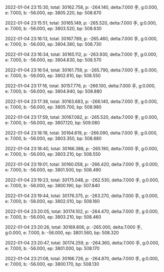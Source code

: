 2022-01-04 23:15:30, total: 30162.758, p: -264.140, delta:7.000 手, g:0.000, e: 7.000, b: -56.000, ep: 3805.220, bp: 508.670

2022-01-04 23:15:51, total: 30165.149, p: -265.520, delta:7.000 手, g:0.000, e: 7.000, b: -56.000, ep: 3803.520, bp: 508.630

2022-01-04 23:16:13, total: 30167.789, p: -265.460, delta:7.000 手, g:0.000, e: 7.000, b: -56.000, ep: 3804.380, bp: 508.730

2022-01-04 23:16:34, total: 30165.112, p: -263.930, delta:7.000 手, g:0.000, e: 7.000, b: -56.000, ep: 3804.630, bp: 508.570

2022-01-04 23:16:54, total: 30161.759, p: -265.790, delta:7.000 手, g:0.000, e: 7.000, b: -56.000, ep: 3802.610, bp: 508.550

2022-01-04 23:17:16, total: 30157.776, p: -266.100, delta:7.000 手, g:0.000, e: 7.000, b: -56.000, ep: 3804.940, bp: 508.880

2022-01-04 23:17:38, total: 30163.683, p: -266.140, delta:7.000 手, g:0.000, e: 7.000, b: -56.000, ep: 3805.700, bp: 508.980

2022-01-04 23:17:59, total: 30167.082, p: -265.520, delta:7.000 手, g:0.000, e: 7.000, b: -56.000, ep: 3807.120, bp: 509.080

2022-01-04 23:18:19, total: 30164.619, p: -266.090, delta:7.000 手, g:0.000, e: 7.000, b: -56.000, ep: 3803.350, bp: 508.680

2022-01-04 23:18:40, total: 30166.388, p: -265.190, delta:7.000 手, g:0.000, e: 7.000, b: -56.000, ep: 3803.210, bp: 508.550

2022-01-04 23:19:01, total: 30160.058, p: -266.420, delta:7.000 手, g:0.000, e: 7.000, b: -56.000, ep: 3801.500, bp: 508.490

2022-01-04 23:19:23, total: 30175.048, p: -262.530, delta:7.000 手, g:0.000, e: 7.000, b: -56.000, ep: 3800.190, bp: 507.840

2022-01-04 23:19:44, total: 30176.375, p: -263.270, delta:7.000 手, g:0.000, e: 7.000, b: -56.000, ep: 3802.010, bp: 508.160

2022-01-04 23:20:05, total: 30174.102, p: -264.470, delta:7.000 手, g:0.000, e: 7.000, b: -56.000, ep: 3803.210, bp: 508.460

2022-01-04 23:20:26, total: 30169.806, p: -265.000, delta:7.000 手, g:0.000, e: 7.000, b: -56.000, ep: 3801.560, bp: 508.320

2022-01-04 23:20:47, total: 30174.259, p: -264.360, delta:7.000 手, g:0.000, e: 7.000, b: -56.000, ep: 3801.000, bp: 508.170

2022-01-04 23:21:08, total: 30166.726, p: -264.870, delta:7.000 手, g:0.000, e: 7.000, b: -56.000, ep: 3800.170, bp: 508.130